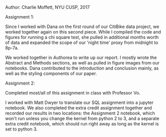 Author: Charlie Moffett, NYU CUSP, 2017

Assignment 1:

Since I worked with Dana on the first round of our CitiBike data project, we worked together again on this second piece. While I compiled the code and figures for running a chi square test, she pulled in additional months worth of data and expanded the scope of our 'night time' proxy from midnight to 8p-7a.

We worked together in Authorea to write up our report. I mostly wrote the Abstract and Methods sections, as well as pulled in figure images from our notebooks. Dana contributed to the introduction and conclusion mainly, as well as the styling components of our paper.

Assignment 2:

Completed most/all of this assignment in class with Professor Vo.

I worked with Matt Dwyer to translate our SQL assignment into a jupyter notebook. We also completed the extra credit assignment together and recorded our results in two locations: the Assignment 2 notebook, which won't run unless you change the kernel from python 2 to 3, and a separate extra credit notebook, which should run right away as long as the kernel is set to python 3.
